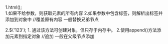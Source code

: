 1.html();        
    1.如果不给参数，则获取元素的所有内容
    2.如果参数中包含标签，则解析出标签并添加到对象中         //覆盖原有内容    一般替换兄弟节点

2.$('<a>123</a>');
    1. 通过该方法可创建对象，但只存于内存中。
    2.使用append()方法添加元素到指定对象        //追加   一般在父级节点添加

